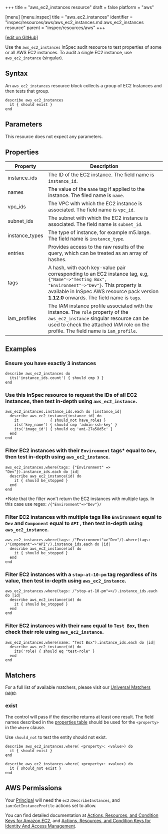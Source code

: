 +++
title = "aws_ec2_instances resource"
draft = false
platform = "aws"

[menu]
  [menu.inspec]
    title = "aws_ec2_instances"
    identifier = "inspec/resources/aws/aws_ec2_instances.md aws_ec2_instances resource"
    parent = "inspec/resources/aws"
+++

[\[edit on GitHub\]](https://github.com/inspec/inspec/blob/master/docs-chef-io/content/inspec/resources/aws_ec2_instances.md)

Use the `aws_ec2_instances` InSpec audit resource to test properties of some or all AWS EC2 instances. To audit a single EC2 instance, use `aws_ec2_instance` (singular).

## Syntax

An `aws_ec2_instances` resource block collects a group of EC2 Instances and then tests that group.

    describe aws_ec2_instances
      it { should exist }
    end

## Parameters

This resource does not expect any parameters.

## Properties

| Property       | Description                                                                                                                                                                                                                                                                                            |
| -------------- | ------------------------------------------------------------------------------------------------------------------------------------------------------------------------------------------------------------------------------------------------------------------------------------------------------ |
| instance_ids   | The ID of the EC2 instance. The field name is `instance_id`.                                                                                                                                                                                                                                           |
| names          | The value of the `Name` tag if applied to the instance. The filed name is `name`.                                                                                                                                                                                                                      |
| vpc_ids        | The VPC with which the EC2 instance is associated. The field name is `vpc_id`.                                                                                                                                                                                                                         |
| subnet_ids     | The subnet with which the EC2 instance is associated. The field name is `subnet_id`.                                                                                                                                                                                                                   |
| instance_types | The type of instance, for example m5.large. The field name is `instance_type`.                                                                                                                                                                                                                         |
| entries        | Provides access to the raw results of the query, which can be treated as an array of hashes.                                                                                                                                                                                                           |
| tags           | A hash, with each key-value pair corresponding to an EC2 instance tag, e.g, `{"Name"=>"Testing Box", "Environment"=>"Dev"}`. This property is available in InSpec AWS resource pack version **[1.12.0](https://github.com/inspec/inspec-aws/releases/tag/v1.12.0)** onwards. The field name is `tags`. |
| iam_profiles   | The IAM instance profile associated with the instance. The `role` property of the `aws_ec2_instance` singular resource can be used to check the attached IAM role on the profile. The field name is `iam_profile`.                                                                                     |

## Examples

### Ensure you have exactly 3 instances

    describe aws_ec2_instances do
      its('instance_ids.count') { should cmp 3 }
    end

### Use this InSpec resource to request the IDs of all EC2 instances, then test in-depth using `aws_ec2_instance`.

    aws_ec2_instances.instance_ids.each do |instance_id|
      describe aws_ec2_instance(instance_id) do
        it              { should_not have_roles }
        its('key_name') { should cmp 'admin-ssh-key' }
        its('image_id') { should eq 'ami-27a58d5c' }
      end
    end

### Filter EC2 instances with their `Environment` tags<superscript>\*</superscript> equal to `Dev`, then test in-depth using `aws_ec2_instance`.

    aws_ec2_instances.where(tags: {"Environment" => "Dev"}).instance_ids.each do |id|
      describe aws_ec2_instance(id) do
        it { should be_stopped }
      end
    end

<superscript>\*</superscript>Note that the filter won't return the EC2 instances with multiple tags. In this case use regex: `/{"Environment"=>"Dev"}/`


### Filter EC2 instances with multiple tags like `Environment` equal to `Dev` and `Component` equal to `API` , then test in-depth using `aws_ec2_instance`.

    aws_ec2_instances.where(tags: /"Environment"=>"Dev"/).where(tags: /"Component"=>"API"/).instance_ids.each do |id|
      describe aws_ec2_instance(id) do
        it { should be_stopped }
      end
    end

### Filter EC2 instances with a `stop-at-10-pm` tag regardless of its value, then test in-depth using `aws_ec2_instance`.

    aws_ec2_instances.where(tags: /"stop-at-10-pm"=>/).instance_ids.each do |id|
      describe aws_ec2_instance(id) do
        it { should be_stopped }
      end
    end

### Filter EC2 instances with their `name` equal to `Test Box`, then check their role using `aws_ec2_instance`.

    aws_ec2_instances.where(name: "Test Box").instance_ids.each do |id|
      describe aws_ec2_instance(id) do
        its('role) { should eq "test-role" }
      end
    end

## Matchers

For a full list of available matchers, please visit our [Universal Matchers page](/inspec/matchers/).

### exist

The control will pass if the describe returns at least one result.
The field names described in the [properties table](#properties) should be used for the `<property>` in the `where` clause.

Use `should_not` to test the entity should not exist.

    describe aws_ec2_instances.where( <property>: <value>) do
      it { should exist }
    end

    describe aws_ec2_instances.where( <property>: <value>) do
      it { should_not exist }
    end

## AWS Permissions

Your [Principal](https://docs.aws.amazon.com/IAM/latest/UserGuide/intro-structure.html#intro-structure-principal)
will need the `ec2:DescribeInstances`, and `iam:GetInstanceProfile` actions set to allow.

You can find detailed documentation at
[Actions, Resources, and Condition Keys for Amazon EC2](https://docs.aws.amazon.com/IAM/latest/UserGuide/list_amazonec2.html),
and [Actions, Resources, and Condition Keys for Identity And Access Management](https://docs.aws.amazon.com/IAM/latest/UserGuide/list_identityandaccessmanagement.html).

